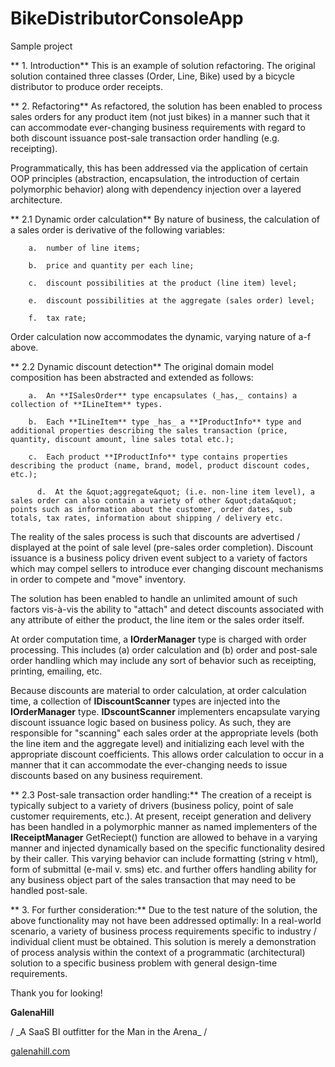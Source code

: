 # BikeDistributorConsoleApp
Sample project 

**        1. Introduction**
This is an example of solution refactoring.  The original solution contained three classes (Order, Line, Bike) used by a bicycle distributor to produce order receipts.

**        2. Refactoring**
As refactored, the solution has been enabled to process sales orders for any product item (not just bikes) in a manner such that it can accommodate ever-changing business requirements with regard to both discount issuance post-sale transaction order handling (e.g. receipting).

Programmatically, this has been addressed via the application of certain OOP principles (abstraction, encapsulation, the introduction of certain polymorphic behavior) along with dependency injection over a layered architecture.

**                2.1 Dynamic order calculation**
By nature of business, the calculation of a sales order is derivative of the following variables:

        a.  number of line items;

        b.  price and quantity per each line;

        c.  discount possibilities at the product (line item) level;

        e.  discount possibilities at the aggregate (sales order) level;

        f.  tax rate;

Order calculation now accommodates the dynamic, varying nature of a-f above.

**                2.2 Dynamic discount detection**
The original domain model composition has been abstracted and extended as follows:

        a.  An **ISalesOrder** type encapsulates (_has,_ contains) a collection of **ILineItem** types.

        b.  Each **ILineItem** type _has_ a **IProductInfo** type and additional properties describing the sales transaction (price, quantity, discount amount, line sales total etc.);

        c.  Each product **IProductInfo** type contains properties describing the product (name, brand, model, product discount codes, etc.);

          d.  At the &quot;aggregate&quot; (i.e. non-line item level), a sales order can also contain a variety of other &quot;data&quot; points such as information about the customer, order dates, sub totals, tax rates, information about shipping / delivery etc.

The reality of the sales process is such that discounts are advertised / displayed at the point of sale level (pre-sales order completion).  Discount issuance is a business policy driven event subject to a variety of factors which may compel sellers to introduce ever changing discount mechanisms in order to compete and &quot;move&quot; inventory.

The solution has been enabled to handle an unlimited amount of such factors vis-à-vis the ability to &quot;attach&quot; and detect discounts associated with any attribute of either the product, the line item or the sales order itself.

At order computation time, a **IOrderManager** type is charged with order processing.  This includes (a) order calculation and (b) order and post-sale order handling which may include any sort of behavior such as receipting, printing, emailing, etc.

Because discounts are material to order calculation, at order calculation time, a collection of **IDiscountScanner** types are injected into the **IOrderManager** type.   **IDscountScanner** implementers encapsulate varying discount issuance logic based on business policy.  As such, they are responsible for &quot;scanning&quot; each sales order at the appropriate levels (both the line item and the aggregate level) and initializing each level with the appropriate discount coefficients.  This allows order calculation to occur in a manner that it can accommodate the ever-changing needs to issue discounts based on any business requirement.

**                2.3 Post-sale transaction order handling:**
The creation of a receipt is typically subject to a variety of drivers (business policy, point of sale customer requirements, etc.).  At present, receipt generation and delivery has been handled in a polymorphic manner as named implementers of the **IReceiptManager** GetReciept() function are allowed to behave in a varying manner and injected dynamically based on the specific functionality desired by their caller.  This varying behavior can include formatting (string v html), form of submittal (e-mail v. sms) etc. and further offers handling ability for any business object part of the sales transaction that may need to be handled post-sale.

**        3.  For further consideration:**
Due to the test nature of the solution, the above functionality may not have been addressed optimally:  In a real-world scenario, a variety of business process requirements specific to industry / individual client must be obtained.  This solution is merely a demonstration of process analysis within the context of a programmatic (architectural) solution to a specific business problem with general design-time requirements.

Thank you for looking!

**GalenaHill**

/ \_A SaaS BI outfitter for the Man in the Arena\_ /

[galenahill.com](http://www.galenahill.com)